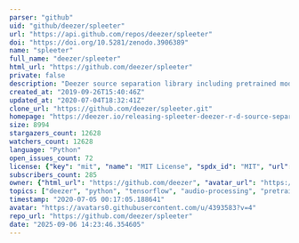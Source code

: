 ```yaml
---
parser: "github"
uid: "github/deezer/spleeter"
url: "https://api.github.com/repos/deezer/spleeter"
doi: "https://doi.org/10.5281/zenodo.3906389"
name: "spleeter"
full_name: "deezer/spleeter"
html_url: "https://github.com/deezer/spleeter"
private: false
description: "Deezer source separation library including pretrained models."
created_at: "2019-09-26T15:40:46Z"
updated_at: "2020-07-04T18:32:41Z"
clone_url: "https://github.com/deezer/spleeter.git"
homepage: "https://deezer.io/releasing-spleeter-deezer-r-d-source-separation-engine-2b88985e797e"
size: 8994
stargazers_count: 12628
watchers_count: 12628
language: "Python"
open_issues_count: 72
license: {"key": "mit", "name": "MIT License", "spdx_id": "MIT", "url": "https://api.github.com/licenses/mit", "node_id": "MDc6TGljZW5zZTEz"}
subscribers_count: 285
owner: {"html_url": "https://github.com/deezer", "avatar_url": "https://avatars0.githubusercontent.com/u/4393583?v=4", "login": "deezer", "type": "Organization"}
topics: ["deezer", "python", "tensorflow", "audio-processing", "pretrained-models", "bass", "drums", "vocals", "deep-learning", "model"]
timestamp: "2020-07-05 00:17:05.188641"
avatar: "https://avatars0.githubusercontent.com/u/4393583?v=4"
repo_url: "https://github.com/deezer/spleeter"
date: "2025-09-06 14:23:46.354605"
---
```

